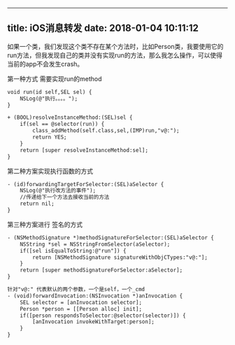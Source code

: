 
---
title: iOS消息转发
date: 2018-01-04 10:11:12
---


如果一个类，我们发现这个类不存在某个方法时，比如Person类，我要使用它的run方法，但我发现自己的类并没有实现run的方法，那么我怎么操作，可以使得当前的app不会发生crash。

第一种方式 需要实现run的method
``` xml
void run(id self,SEL sel) {
    NSLog(@"执行。。。。");
}

+ (BOOL)resolveInstanceMethod:(SEL)sel {
    if(sel == @selector(run)) {
        class_addMethod(self.class,sel,(IMP)run,"v@:");
        return YES;
    }
    return [super resolveInstanceMethod:sel];
}
```

第二种方案实现执行函数的方式
```xml
- (id)forwardingTargetForSelector:(SEL)aSelector {
    NSLog(@"执行改方法的事件");
    //传递给下一个方法去接收当前的方法
    return nil;
}
```

第三种方案进行 签名的方式
``` xml
- (NSMethodSignature *)methodSignatureForSelector:(SEL)aSelector {
    NSString *sel = NSStringFromSelector(aSelector);
    if([sel isEqualToString:@"run"]) {
        return [NSMethodSignature signatureWithObjCTypes:"v@:"];
    }
    return [super methodSignatureForSelector:aSelector];
}

针对"v@:" 代表默认的两个参数，一个是self，一个_cmd
- (void)forwardInvocation:(NSInvocation *)anInvocation {
    SEL selector = [anInvocation selector];
    Person *person = [[Person alloc] init];
    if([person respondsToSelector:@selector(selector)]) {
        [anInvocation invokeWithTarget:person];
    }
}
```